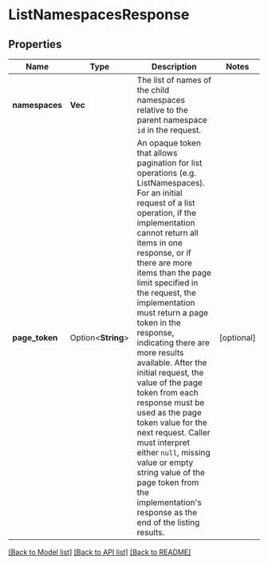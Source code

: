 # ListNamespacesResponse

## Properties

Name | Type | Description | Notes
------------ | ------------- | ------------- | -------------
**namespaces** | **Vec<String>** | The list of names of the child namespaces relative to the parent namespace `id` in the request.  | 
**page_token** | Option<**String**> | An opaque token that allows pagination for list operations (e.g. ListNamespaces).  For an initial request of a list operation,  if the implementation cannot return all items in one response, or if there are more items than the page limit specified in the request, the implementation must return a page token in the response, indicating there are more results available.  After the initial request,  the value of the page token from each response must be used as the page token value for the next request.  Caller must interpret either `null`,  missing value or empty string value of the page token from the implementation's response as the end of the listing results.  | [optional]

[[Back to Model list]](../README.md#documentation-for-models) [[Back to API list]](../README.md#documentation-for-api-endpoints) [[Back to README]](../README.md)


